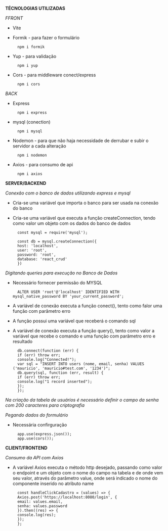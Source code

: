 **TÉCNOLOGIAS UTILIZADAS**

*FFRONT*

- Vite

- Formik - para fazer o formulário

        npm i formik

- Yup - para validação

        npm i yup

- Cors - para middleware conect/express

        npm i cors



*BACK*

- Express

        npm i express

- mysql (conection)

        npm i mysql

- Nodemon - para que não haja necessidade de derrubar e subir o servidor a cada alteração

        npm i nodemon

- Axios - para consumo de api

        npm i axios


**SERVER/BACKEND**

*Conexão com o banco de dados utilizando express e mysql*

- Cria-se uma variável que importa o banco para ser usada na conexão do banco
- Cria-se uma variável que executa a função createConnection, tendo como valor um objeto com os dados do banco de dados

        const mysql = require('mysql');

        const db = mysql.createConnection({
        host: 'localhost',
        user: 'root',
        password: 'root',
        database: 'react_crud'
        })

*Digitando queries para execução no Banco de Dados*

- Necessário fornecer permissão do MYSQL

        ALTER USER 'root'@'localhost' IDENTIFIED WITH mysql_native_password BY 'your_current_password';

- A variável de conexão executa a função conect(), tento como falor uma função com parâmetro erro
- A função possui uma variável que receberá o comando sql
- A variável de conexão executa a função query(), tento como valor a variável que recebe o comando e uma função com parâmetro erro e resultado

        db.connect(function (err) {
        if (err) throw err;
        console.log("Connected!");
        var sql = "INSERT INTO users (nome, email, senha) VALUES ('mauricio', 'mauricio#test.com', '1234')";
        db.query(sql, function (err, result) {
        if (err) throw err;
        console.log("1 record inserted");
        });
        });

*Na criação da tabela de usuários é necessário definir o campo da senha com 200 caracteres para criptografia*

*Pegando dados do formulário*

- Necessária confirguração

        app.use(express.json());
        app.use(cors());


**CLIENT/FRONTEND**

*Consumo da API com Axios*

- A variável Axios executa o método http desejado, passando como valor o endpoint e um objeto com o nome do campo na tabela e de onde vem seu valor, através do parâmetro value, onde será indicado o nome do componente inserido no atributo name

        const handleClickCadastro = (values) => {
        Axios.post('https://localhost:8080/login', {
        email: values.email,
        senha: values.password
        }).then((res) => {
        console.log(res);
        });
        };